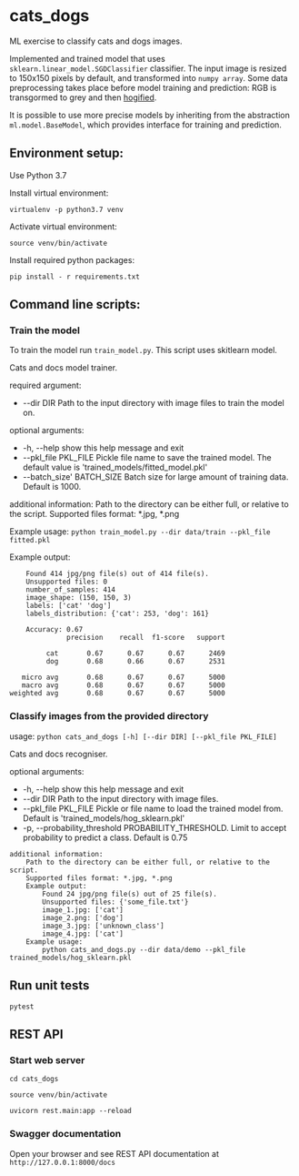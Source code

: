 # cats_dogs
ML exercise to classify cats and dogs images.

Implemented and trained model that uses `sklearn.linear_model.SGDClassifier` classifier.
The input image is resized to 150x150 pixels by default, and transformed into `numpy array`. Some data preprocessing takes place before model training and prediction: RGB is transgormed to grey and then [hogified](https://learnopencv.com/histogram-of-oriented-gradients/).

It is possible to use more precise models by inheriting from the abstraction `ml.model.BaseModel`, which provides interface for training and prediction.

## Environment setup:
Use Python 3.7

Install virtual environment:
```
virtualenv -p python3.7 venv
```

Activate virtual environment:
```
source venv/bin/activate
```

Install required python packages:
```
pip install - r requirements.txt
```

## Command line scripts:

### Train the model

To train the model run `train_model.py`. This script uses skitlearn model.

Cats and docs model trainer.

required argument:
  * --dir DIR    Path to the input directory with image files to train the model on.

optional arguments:
  * -h, --help           show this help message and exit
  * --pkl_file PKL_FILE  Pickle file name to save the trained model. The default value is 'trained_models/fitted_model.pkl'
  * --batch_size' BATCH_SIZE  Batch size for large amount of training data. Default is 1000.

additional information:
    Path to the directory can be either full,
                   or relative to the script.
    Supported files format: *.jpg, *.png


Example usage:
`python train_model.py --dir data/train --pkl_file fitted.pkl`

Example output:
```
    Found 414 jpg/png file(s) out of 414 file(s).
    Unsupported files: 0
    number_of_samples: 414
    image_shape: (150, 150, 3)
    labels: ['cat' 'dog']
    labels_distribution: {'cat': 253, 'dog': 161}

    Accuracy: 0.67
              precision    recall  f1-score   support

         cat       0.67      0.67      0.67      2469
         dog       0.68      0.66      0.67      2531

   micro avg       0.68      0.67      0.67      5000
   macro avg       0.68      0.67      0.67      5000
weighted avg       0.68      0.67      0.67      5000
 ```

### Classify images from the provided directory

usage: 
`python cats_and_dogs [-h] [--dir DIR] [--pkl_file PKL_FILE]`

Cats and docs recogniser.

optional arguments:
  * -h, --help           show this help message and exit
  * --dir DIR            Path to the input directory with image files.
  * --pkl_file PKL_FILE  Pickle or file name to load the trained model from. Default is 'trained_models/hog_sklearn.pkl'
  * -p, --probability_threshold PROBABILITY_THRESHOLD. Limit to accept probability to predict a class. Default is 0.75

```
additional information:
    Path to the directory can be either full, or relative to the script.
    Supported files format: *.jpg, *.png
    Example output:
        Found 24 jpg/png file(s) out of 25 file(s).
        Unsupported files: {'some_file.txt'}
        image_1.jpg: ['cat']
        image_2.png: ['dog']
        image_3.jpg: ['unknown_class']
        image_4.jpg: ['cat']
    Example usage:
        python cats_and_dogs.py --dir data/demo --pkl_file trained_models/hog_sklearn.pkl
```

## Run unit tests

```
pytest
```

## REST API

### Start web server

`cd cats_dogs`

`source venv/bin/activate`

`uvicorn rest.main:app --reload`

### Swagger documentation

Open your browser and see REST API documentation at `http://127.0.0.1:8000/docs`
